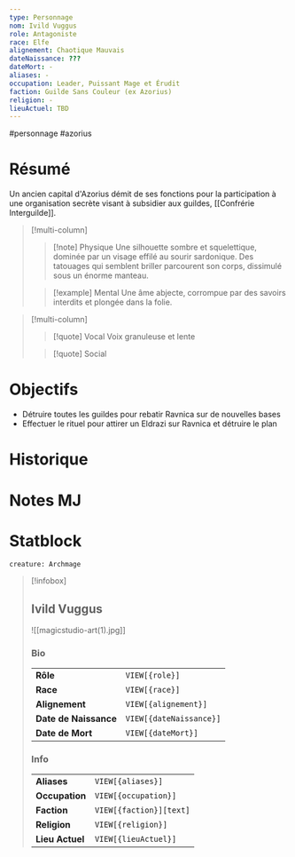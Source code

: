 ```yaml
---
type: Personnage
nom: Ivild Vuggus
role: Antagoniste
race: Elfe
alignement: Chaotique Mauvais
dateNaissance: ???
dateMort: -
aliases: -
occupation: Leader, Puissant Mage et Érudit
faction: Guilde Sans Couleur (ex Azorius)
religion: -
lieuActuel: TBD
---
```

#personnage #azorius
# Résumé

Un ancien capital d'Azorius démit de ses fonctions pour la participation à une organisation secrète visant à subsidier aux guildes, [[Confrérie Interguilde]].

> [!multi-column]
> > [!note] Physique
> > Une silhouette sombre et squelettique, dominée par un visage effilé au sourir sardonique. Des tatouages qui semblent briller parcourent son corps, dissimulé sous un énorme manteau. 
> 
> > [!example] Mental
> > Une âme abjecte, corrompue par des savoirs interdits et plongée dans la folie. 

> [!multi-column]
> > [!quote] Vocal
> > Voix granuleuse et lente
> 
> > [!quote] Social
> > 

# Objectifs
- Détruire toutes les guildes pour rebatir Ravnica sur de nouvelles bases
- Effectuer le rituel pour attirer un Eldrazi sur Ravnica et détruire le plan

# Historique

# Notes MJ

# Statblock
```statblock
creature: Archmage
```

> [!infobox]
> ## Ivild Vuggus
> ![[magicstudio-art(1).jpg]]
> ### Bio
> |     |     |
> | --- | --- |
> | **Rôle** | `VIEW[{role}]` |
> | **Race** | `VIEW[{race}]` |
> | **Alignement** | `VIEW[{alignement}]` |
> | **Date de Naissance** | `VIEW[{dateNaissance}]` |
> | **Date de Mort** | `VIEW[{dateMort}]` |
> ### Info
> |     |     |
> | --- | --- |
> | **Aliases** | `VIEW[{aliases}]` |
> | **Occupation** | `VIEW[{occupation}]` |
> | **Faction** | `VIEW[{faction}][text]` |
> | **Religion** | `VIEW[{religion}]` |
> | **Lieu Actuel** | `VIEW[{lieuActuel}]` |